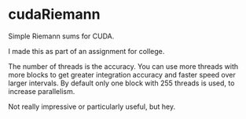 # cudaRiemann
Simple Riemann sums for CUDA.

I made this as part of an assignment for college.

The number of threads is the accuracy. 
You can use more threads with more blocks to get greater integration accuracy and faster speed over larger intervals.
By default only one block with 255 threads is used, to increase parallelism.

Not really impressive or particularly useful, but hey.
